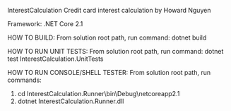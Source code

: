 InterestCalculation
Credit card interest calculation by Howard Nguyen

Framework: .NET Core 2.1

HOW TO BUILD:
From solution root path, run command: dotnet build

HOW TO RUN UNIT TESTS:
From solution root path, run command: dotnet test InterestCalculation.UnitTests

HOW TO RUN CONSOLE/SHELL TESTER:
From solution root path, run commands:
1. cd InterestCalculation.Runner\bin\Debug\netcoreapp2.1
2. dotnet InterestCalculation.Runner.dll
